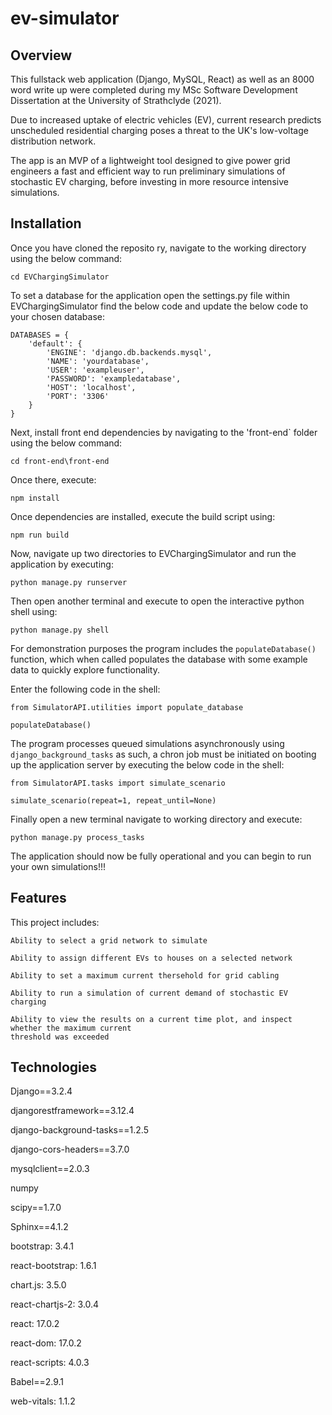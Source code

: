 # ev-simulator

## Overview

This fullstack web application (Django, MySQL, React) as well as an 8000 word write up were completed during my MSc Software Development Dissertation at the University of Strathclyde (2021). 

Due to increased uptake of electric vehicles (EV), current research predicts unscheduled residential charging poses a threat to the UK's low-voltage distribution network. 

The app is an MVP of a lightweight tool designed to give power grid engineers a fast and efficient way to run preliminary simulations of stochastic EV charging, before investing in more resource intensive simulations.    

## Installation

Once you have cloned the reposito
ry, navigate to the working directory using the below command:  

`cd EVChargingSimulator`  

To set a database for the application open the settings.py file within EVChargingSimulator find the below code and update the below code to your chosen database:  

```
DATABASES = {  
    'default': {  
        'ENGINE': 'django.db.backends.mysql',  
        'NAME': 'yourdatabase',  
        'USER': 'exampleuser',  
        'PASSWORD': 'exampledatabase',  
        'HOST': 'localhost',  
        'PORT': '3306'  
    }  
}  
```  

Next, install front end dependencies by navigating to the 'front-end` folder using the below command:  

`cd front-end\front-end`  

Once there, execute: 

`npm install`

Once dependencies are installed, execute the build script using:  

`npm run build`  


Now, navigate up two directories to EVChargingSimulator and run the application by executing:  

`python manage.py runserver`  

Then open another terminal and execute to open the interactive python shell using:  

`python manage.py shell`  

For demonstration purposes the program includes the `populateDatabase()` function, which when called populates the database with some example data to quickly explore functionality.   

Enter the following code in the shell:   

```
from SimulatorAPI.utilities import populate_database  

populateDatabase()   
```

The program processes queued simulations asynchronously using `django_background_tasks` as such, a chron job must be initiated on booting up the application server by executing the below code in the shell:  

``` 
from SimulatorAPI.tasks import simulate_scenario     

simulate_scenario(repeat=1, repeat_until=None)  

```

Finally open a new terminal navigate to working directory and execute:  

`python manage.py process_tasks`   
 
The application should now be fully operational and you can begin to run your own simulations!!!  

## Features 

This project includes:
  
    Ability to select a grid network to simulate
  
    Ability to assign different EVs to houses on a selected network
  
    Ability to set a maximum current thersehold for grid cabling
  
    Ability to run a simulation of current demand of stochastic EV charging 
  
    Ability to view the results on a current time plot, and inspect whether the maximum current  
    threshold was exceeded 

## Technologies

    
  Django==3.2.4  
  
  djangorestframework==3.12.4  
  
  django-background-tasks==1.2.5  
  
  django-cors-headers==3.7.0  
  
  mysqlclient==2.0.3  
  
  numpy  
  
  scipy==1.7.0  
  
  Sphinx==4.1.2  
 
  bootstrap: 3.4.1  
  
  react-bootstrap: 1.6.1
  
  chart.js: 3.5.0
  
  react-chartjs-2: 3.0.4
  
  react: 17.0.2  
  
  react-dom: 17.0.2
  
  react-scripts: 4.0.3
  
  Babel==2.9.1
  
  web-vitals: 1.1.2  




